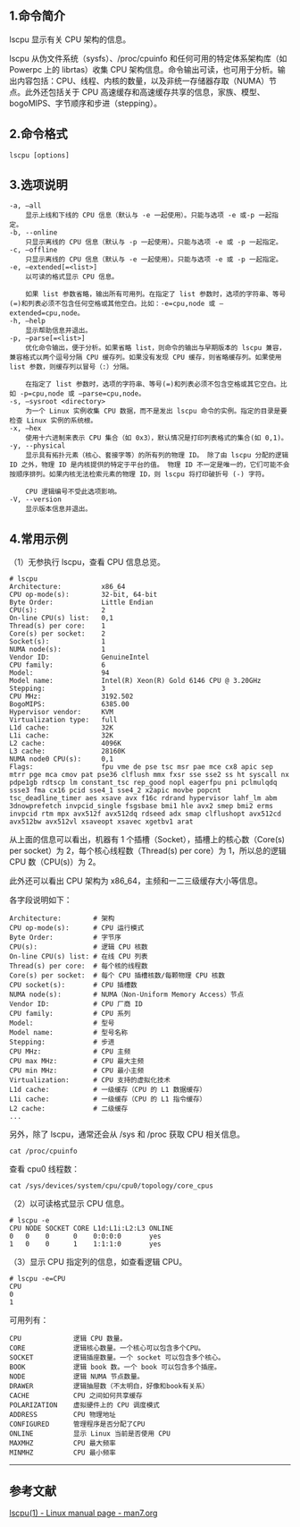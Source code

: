 ## 1.命令简介
lscpu 显示有关 CPU 架构的信息。

lscpu 从伪文件系统（sysfs）、/proc/cpuinfo 和任何可用的特定体系架构库（如 Powerpc 上的 librtas）收集 CPU 架构信息。命令输出可读，也可用于分析。输出内容包括：CPU、线程、内核的数量，以及非统一存储器存取（NUMA）节点。此外还包括关于 CPU 高速缓存和高速缓存共享的信息，家族、模型、bogoMIPS、字节顺序和步进（stepping）。

## 2.命令格式
```shell
lscpu [options]
```

## 3.选项说明
```shell
-a, –all
	显示上线和下线的 CPU 信息（默认与 -e 一起使用）。只能与选项 -e 或-p 一起指定。
-b, --online
	只显示离线的 CPU 信息（默认与 -p 一起使用）。只能与选项 -e 或 -p 一起指定。
-c, –offline
	只显示离线的 CPU 信息（默认与 -e 一起使用）。只能与选项 -e 或 -p 一起指定。
-e, –extended[=<list>]
	以可读的格式显示 CPU 信息。

	如果 list 参数省略，输出所有可用列。在指定了 list 参数时，选项的字符串、等号(=)和列表必须不包含任何空格或其他空白。比如：-e=cpu,node 或 –extended=cpu,node。
-h, –help
	显示帮助信息并退出。
-p, –parse[=<list>]
	优化命令输出，便于分析。如果省略 list，则命令的输出与早期版本的 lscpu 兼容，兼容格式以两个逗号分隔 CPU 缓存列。如果没有发现 CPU 缓存，则省略缓存列。如果使用 list 参数，则缓存列以冒号（:）分隔。

	在指定了 list 参数时，选项的字符串、等号(=)和列表必须不包含空格或其它空白。比如 -p=cpu,node 或 –parse=cpu,node。
-s, –sysroot <directory>
	为一个 Linux 实例收集 CPU 数据，而不是发出 lscpu 命令的实例。指定的目录是要检查 Linux 实例的系统根。
-x, –hex
	使用十六进制来表示 CPU 集合（如 0x3），默认情况是打印列表格式的集合(如 0,1)。
-y, --physical
	显示具有拓扑元素（核心、套接字等）的所有列的物理 ID。 除了由 lscpu 分配的逻辑 ID 之外，物理 ID 是内核提供的特定于平台的值。 物理 ID 不一定是唯一的，它们可能不会按顺序排列。如果内核无法检索元素的物理 ID，则 lscpu 将打印破折号 (-) 字符。

	CPU 逻辑编号不受此选项影响。
-V, --version
	显示版本信息并退出。
```

## 4.常用示例
（1）无参执行 lscpu，查看 CPU 信息总览。
```shell
# lscpu
Architecture:          x86_64
CPU op-mode(s):        32-bit, 64-bit
Byte Order:            Little Endian
CPU(s):                2
On-line CPU(s) list:   0,1
Thread(s) per core:    1
Core(s) per socket:    2
Socket(s):             1
NUMA node(s):          1
Vendor ID:             GenuineIntel
CPU family:            6
Model:                 94
Model name:            Intel(R) Xeon(R) Gold 6146 CPU @ 3.20GHz
Stepping:              3
CPU MHz:               3192.502
BogoMIPS:              6385.00
Hypervisor vendor:     KVM
Virtualization type:   full
L1d cache:             32K
L1i cache:             32K
L2 cache:              4096K
L3 cache:              28160K
NUMA node0 CPU(s):     0,1
Flags:                 fpu vme de pse tsc msr pae mce cx8 apic sep mtrr pge mca cmov pat pse36 clflush mmx fxsr sse sse2 ss ht syscall nx pdpe1gb rdtscp lm constant_tsc rep_good nopl eagerfpu pni pclmulqdq ssse3 fma cx16 pcid sse4_1 sse4_2 x2apic movbe popcnt tsc_deadline_timer aes xsave avx f16c rdrand hypervisor lahf_lm abm 3dnowprefetch invpcid_single fsgsbase bmi1 hle avx2 smep bmi2 erms invpcid rtm mpx avx512f avx512dq rdseed adx smap clflushopt avx512cd avx512bw avx512vl xsaveopt xsavec xgetbv1 arat
```
从上面的信息可以看出，机器有 1 个插槽（Socket），插槽上的核心数（Core(s) per socket）为 2，每个核心线程数（Thread(s) per core）为 1，所以总的逻辑 CPU 数（CPU(s)）为 2。

此外还可以看出 CPU 架构为 x86_64，主频和一二三级缓存大小等信息。

各字段说明如下：
```
Architecture:        # 架构
CPU op-mode(s):      # CPU 运行模式
Byte Order:          # 字节序
CPU(s):              # 逻辑 CPU 核数
On-line CPU(s) list: # 在线 CPU 列表
Thread(s) per core:  # 每个核的线程数
Core(s) per socket:  # 每个 CPU 插槽核数/每颗物理 CPU 核数
CPU socket(s):       # CPU 插槽数
NUMA node(s):        # NUMA（Non-Uniform Memory Access）节点
Vendor ID:           # CPU 厂商 ID
CPU family:          # CPU 系列
Model:               # 型号
Model name:          # 型号名称
Stepping:            # 步进
CPU MHz:             # CPU 主频
CPU max MHz:         # CPU 最大主频
CPU min MHz:         # CPU 最小主频
Virtualization:      # CPU 支持的虚拟化技术
L1d cache:           # 一级缓存（CPU 的 L1 数据缓存）
L1i cache:           # 一级缓存（CPU 的 L1 指令缓存）
L2 cache:            # 二级缓存
...
```
另外，除了 lscpu，通常还会从 /sys 和 /proc 获取 CPU 相关信息。
```shell
cat /proc/cpuinfo
```
查看 cpu0 线程数：
```shell
cat /sys/devices/system/cpu/cpu0/topology/core_cpus
```
（2）以可读格式显示 CPU 信息。
```shell
# lscpu -e
CPU NODE SOCKET CORE L1d:L1i:L2:L3 ONLINE
0   0    0      0    0:0:0:0       yes
1   0    0      1    1:1:1:0       yes
```
（3）显示 CPU 指定列的信息，如查看逻辑 CPU。
```
# lscpu -e=CPU
CPU
0
1
```
可用列有：
```shell
CPU  			逻辑 CPU 数量。
CORE  			逻辑核心数量。一个核心可以包含多个CPU。
SOCKET  		逻辑插座数量。一个 socket 可以包含多个核心。
BOOK  			逻辑 book 数。一个 book 可以包含多个插座。
NODE  			逻辑 NUMA 节点数量。
DRAWER  		逻辑抽屉数（不太明白，好像和book有关系）
CACHE  			CPU 之间如何共享缓存
POLARIZATION 	虚拟硬件上的 CPU 调度模式
ADDRESS			CPU 物理地址
CONFIGURED  	管理程序是否分配了CPU
ONLINE  		显示 Linux 当前是否使用 CPU
MAXMHZ			CPU 最大频率
MINMHZ			CPU 最小频率
```

---
## 参考文献
[lscpu(1) - Linux manual page - man7.org](https://man7.org/linux/man-pages/man1/lscpu.1.html)

<Vssue title="lscpu" />